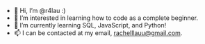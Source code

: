 - 👋 Hi, I’m @r4lau :)
- 👀 I’m interested in learning how to code as a complete beginner.
- 🌱 I’m currently learning SQL, JavaScript, and Python!
- 📫 I can be contacted at my email, rachelllauu@gmail.com.

<!---
r4lau/r4lau is a ✨ special ✨ repository because its `README.md` (this file) appears on your GitHub profile.
You can click the Preview link to take a look at your changes.
--->

